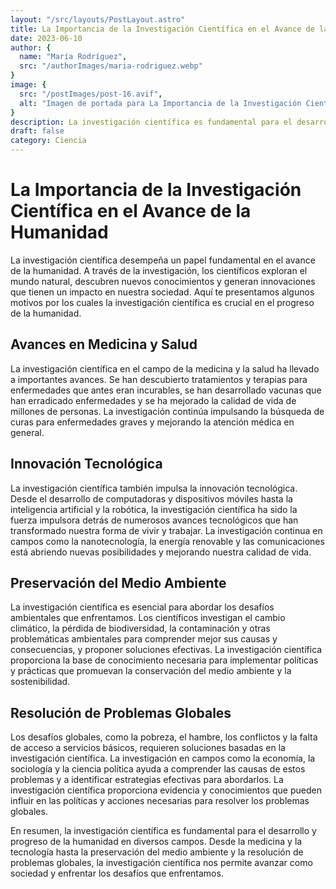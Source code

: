 ```yaml
---
layout: "/src/layouts/PostLayout.astro"
title: La Importancia de la Investigación Científica en el Avance de la Humanidad
date: 2023-06-10
author: {
  name: "María Rodríguez",
  src: "/authorImages/maria-rodriguez.webp"
}
image: {
  src: "/postImages/post-16.avif",
  alt: "Imagen de portada para La Importancia de la Investigación Científica en el Avance de la Humanidad"
}
description: La investigación científica es fundamental para el desarrollo y progreso de la humanidad. Descubre por qué la investigación científica es crucial en diversos campos, desde la medicina y la tecnología hasta la preservación del medio ambiente y la resolución de problemas globales.
draft: false
category: Ciencia
---
```


# La Importancia de la Investigación Científica en el Avance de la Humanidad

La investigación científica desempeña un papel fundamental en el avance de la humanidad. A través de la investigación, los científicos exploran el mundo natural, descubren nuevos conocimientos y generan innovaciones que tienen un impacto en nuestra sociedad. Aquí te presentamos algunos motivos por los cuales la investigación científica es crucial en el progreso de la humanidad.

## Avances en Medicina y Salud

La investigación científica en el campo de la medicina y la salud ha llevado a importantes avances. Se han descubierto tratamientos y terapias para enfermedades que antes eran incurables, se han desarrollado vacunas que han erradicado enfermedades y se ha mejorado la calidad de vida de millones de personas. La investigación continúa impulsando la búsqueda de curas para enfermedades graves y mejorando la atención médica en general.

## Innovación Tecnológica

La investigación científica también impulsa la innovación tecnológica. Desde el desarrollo de computadoras y dispositivos móviles hasta la inteligencia artificial y la robótica, la investigación científica ha sido la fuerza impulsora detrás de numerosos avances tecnológicos que han transformado nuestra forma de vivir y trabajar. La investigación continua en campos como la nanotecnología, la energía renovable y las comunicaciones está abriendo nuevas posibilidades y mejorando nuestra calidad de vida.

## Preservación del Medio Ambiente

La investigación científica es esencial para abordar los desafíos ambientales que enfrentamos. Los científicos investigan el cambio climático, la pérdida de biodiversidad, la contaminación y otras problemáticas ambientales para comprender mejor sus causas y consecuencias, y proponer soluciones efectivas. La investigación científica proporciona la base de conocimiento necesaria para implementar políticas y prácticas que promuevan la conservación del medio ambiente y la sostenibilidad.

## Resolución de Problemas Globales

Los desafíos globales, como la pobreza, el hambre, los conflictos y la falta de acceso a servicios básicos, requieren soluciones basadas en la investigación científica. La investigación en campos como la economía, la sociología y la ciencia política ayuda a comprender las causas de estos problemas y a identificar estrategias efectivas para abordarlos. La investigación científica proporciona evidencia y conocimientos que pueden influir en las políticas y acciones necesarias para resolver los problemas globales.

En resumen, la investigación científica es fundamental para el desarrollo y progreso de la humanidad en diversos campos. Desde la medicina y la tecnología hasta la preservación del medio ambiente y la resolución de problemas globales, la investigación científica nos permite avanzar como sociedad y enfrentar los desafíos que enfrentamos.
